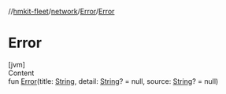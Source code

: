 //[hmkit-fleet](../../../index.md)/[network](../index.md)/[Error](index.md)/[Error](-error.md)



# Error  
[jvm]  
Content  
fun [Error](-error.md)(title: [String](https://kotlinlang.org/api/latest/jvm/stdlib/kotlin/-string/index.html), detail: [String](https://kotlinlang.org/api/latest/jvm/stdlib/kotlin/-string/index.html)? = null, source: [String](https://kotlinlang.org/api/latest/jvm/stdlib/kotlin/-string/index.html)? = null)  



